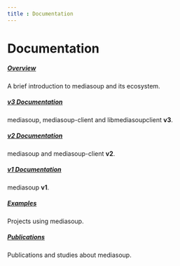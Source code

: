 ```yaml
---
title : Documentation
---
```



# Documentation

<div markdown="1">

##### [Overview](/documentation/overview/)

A brief introduction to mediasoup and its ecosystem.


##### [v3 Documentation](/documentation/v3/)

mediasoup, mediasoup-client and libmediasoupclient **v3**.


##### [v2 Documentation](/documentation/v2/)

mediasoup and mediasoup-client **v2**.


##### [v1 Documentation](/documentation/v1/)

mediasoup **v1**.


##### [Examples](/documentation/examples/)

Projects using mediasoup.


##### [Publications](/documentation/publications/)

Publications and studies about mediasoup.

</div>
